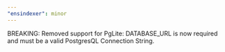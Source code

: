```yaml
---
"ensindexer": minor
---
```


BREAKING: Removed support for PgLite: DATABASE_URL is now required and must be a valid PostgresQL Connection String.
